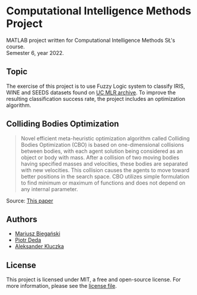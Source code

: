 # Computational Intelligence Methods Project
MATLAB project written for Computational Intelligence Methods SŁ's course.  
Semester 6, year 2022.

## Topic
The exercise of this project is to use Fuzzy Logic system to classify IRIS, WINE and SEEDS datasets found on [UC MLR archive](http://archive.ics.uci.edu/ml/datasets.php). To improve the resulting classification success rate, the project includes an optimization algorithm.

## Colliding Bodies Optimization
> Novel efficient meta-heuristic optimization algorithm called Colliding Bodies Optimization (CBO) is based on one-dimensional collisions between bodies, with each agent solution being considered as an object or body with mass. After a collision of two moving bodies having specified masses and velocities, these bodies are separated with new velocities. This collision causes the agents to move toward better positions in the search space. CBO utilizes simple formulation to find minimum or maximum of functions and does not depend on any internal parameter.  

Source: [This paper](https://www.sciencedirect.com/science/article/pii/S0045794914000935)

## Authors
 - [Mariusz Biegański](https://github.com/bmariuszb)
 - [Piotr Deda](https://github.com/PiotrDeda)
 - [Aleksander Kluczka](https://github.com/vis4rd)

## License
This project is licensed under MIT, a free and open-source license. For more information, please see the
[license file](https://github.com/vis4rd/cim_project_2022/blob/master/LICENSE.md).

